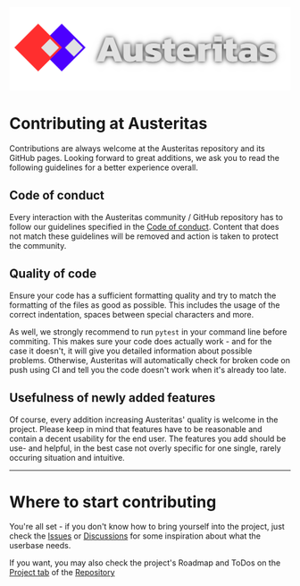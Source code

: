 ![Austeritas Logo](https://github.com/AXOMEstudios/austeritas/raw/master/Austeritas%20with%20Text.png)

# Contributing at Austeritas

Contributions are always welcome at the Austeritas repository and its GitHub pages. Looking forward to great additions,
we ask you to read the following guidelines for a better experience overall.

## Code of conduct

Every interaction with the Austeritas community / GitHub repository has to follow our guidelines specified in the [Code of conduct](https://github.com/AXOMEstudios/austeritas/blob/master/CODE_OF_CONDUCT.md).
Content that does not match these guidelines will be removed and action is taken to protect the community.

## Quality of code

Ensure your code has a sufficient formatting quality and try to match the formatting of the files as good as possible.
This includes the usage of the correct indentation, spaces between special characters and more.

As well, we strongly recommend to run `pytest` in your command line before commiting. This makes sure your code does actually
work - and for the case it doesn't, it will give you detailed information about possible problems. Otherwise, Austeritas will
automatically check for broken code on push using CI and tell you the code doesn't work when it's already too late.

## Usefulness of newly added features

Of course, every addition increasing Austeritas' quality is welcome in the project. Please keep in mind that features have to
be reasonable and contain a decent usability for the end user. The features you add should be use- and helpful, in the best case
not overly specific for one single, rarely occuring situation and intuitive.

---

# Where to start contributing

You're all set - if you don't know how to bring yourself into the project, just check the [Issues](https://github.com/AXOMEstudios/austeritas/issues)
or [Discussions](https://github.com/AXOMEstudios/austeritas/discussions) for some inspiration about what the userbase needs.

If you want, you may also check the project's Roadmap and ToDos on the [Project tab](https://github.com/AXOMEstudios/austeritas/projects?query=is%3Aopen) of the [Repository](https://github.com/AXOMEstudios/austeritas)
